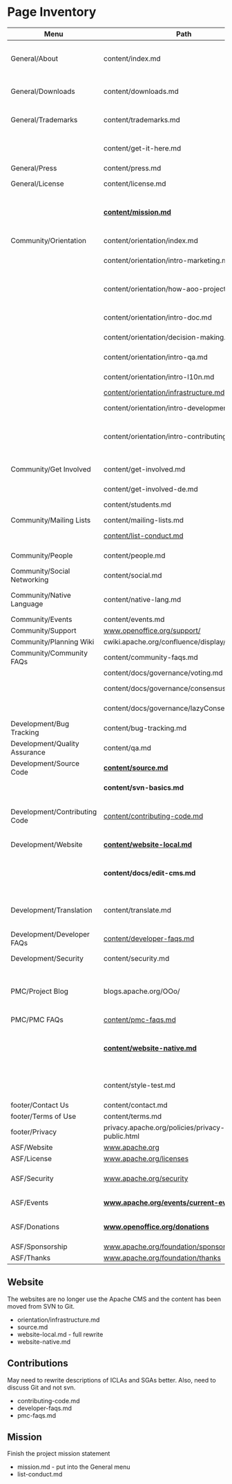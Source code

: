 # Page Inventory

| Menu | Path | Title |
|------|------|-------|
| General/About     | content/index.md |     Apache OpenOffice - Project Website |
| General/Downloads | content/downloads.md |     Apache OpenOffice - Downloads |
| General/Trademarks | content/trademarks.md |     Apache OpenOffice Trademarks |
|      | content/get-it-here.md |     Use of the "Get it here!" logo |
| General/Press  | content/press.md |     Press Inquiries |
| General/License  | content/license.md | Apache License |
|      | **[content/mission.md](#mission)** | The Public Service Mission of OpenOffice |
| Community/Orientation  | content/orientation/index.md |     New Volunteer Orientation |
|      | content/orientation/intro-marketing.md |     Introduction to Marketing |
|      | content/orientation/how-aoo-project-works.md |     How the Apache OpenOffice Project Works |
|      | content/orientation/intro-doc.md |     Introduction to Documentation |
|      | content/orientation/decision-making.md |     Decision Making |
|      | content/orientation/intro-qa.md |     Introduction to QA |
|      | content/orientation/intro-l10n.md |     Introduction to Localization |
|      | [content/orientation/infrastructure.md](#website) |     Infrastructure |
|      | content/orientation/intro-development.md |     Introduction to Development |
|      | content/orientation/intro-contributing.md |     Introduction to Contributing to Apache OpenOffice |
| Community/Get Involved  | content/get-involved.md |     Get Involved in Apache OpenOffice |
|      | content/get-involved-de.md |     Mitarbeit |
|      | content/students.md |     Advice for Students |
| Community/Mailing Lists | content/mailing-lists.md |     Mailing Lists |
|      | [content/list-conduct.md](#mission) |     List Conduct Guidelines |
| Community/People  | content/people.md |     Project Volunteers |
| Community/Social Networking  | content/social.md |     Social Networking |
| Community/Native Language  | content/native-lang.md | Native-Language Information |
| Community/Events  | content/events.md |     Events |
| Community/Support  | www.openoffice.org/support/ |  |
| Community/Planning Wiki | cwiki.apache.org/confluence/display/OOOUsers | |
| Community/Community FAQs | content/community-faqs.md | Community FAQs |
|      | content/docs/governance/voting.md |     Voting |
|      | content/docs/governance/consensusBuilding.md |     Consensus Building |
|      | content/docs/governance/lazyConsensus.md |     Lazy Consensus |
| Development/Bug Tracking  | content/bug-tracking.md |  Bug Tracking |
| Development/Quality Assurance  | content/qa.md |     Quality Assurance |
| Development/Source Code  | **[content/source.md](#website)** |     Source Control |
|      | **content/svn-basics.md** | Subversion Basics |
| Development/Contributing Code | [content/contributing-code.md](#contributions) |     Contributing Code to Apache OpenOffice |
| Development/Website | **[content/website-local.md](#webste)** | Website Development |
|      | **content/docs/edit-cms.md** |     How to edit the Apache OpenOffice website |
| Development/Translation | content/translate.md |     How to Help Translate Apache OpenOffice |
| Development/Developer FAQs | [content/developer-faqs.md](#contributions) | Developer FAQs |
| Development/Security  | content/security.md |     Security Reports |
| PMC/Project Blog | blogs.apache.org/OOo/ | **we can now display the most recent N blogs on the index.md** |
| PMC/PMC FAQs  | [content/pmc-faqs.md](#contributions) |     PMC FAQs |
|      | **[content/website-native.md](#website)** |     How to edit the Native Language (NL) Websites? **orphan?** |
|      | content/style-test.md |     This is the title - **cms test page** |
| footer/Contact Us   | content/contact.md | Contact Us |
| footer/Terms of Use  | content/terms.md |     Terms of Use |
| footer/Privacy   | privacy.apache.org/policies/privacy-policy-public.html |     Privacy |
| ASF/Website | www.apache.org |  |
| ASF/License | www.apache.org/licenses |  |
| ASF/Security | www.apache.org/security | **There should only be one security link** |
| ASF/Events | **www.apache.org/events/current-event** | **There is a new in the footer** |
| ASF/Donations | **www.openoffice.org/donations**  | **Page in openoffice.org is modified** |
| ASF/Sponsorship | www.apache.org/foundation/sponsorship |  |
| ASF/Thanks | www.apache.org/foundation/thanks |  |

## Website

The websites are no longer use the Apache CMS and the content has been moved from SVN to Git.
- orientation/infrastructure.md
- source.md
- website-local.md - full rewrite
- website-native.md

## Contributions

May need to rewrite descriptions of ICLAs and SGAs better. Also, need to discuss Git and not svn.
- contributing-code.md
- developer-faqs.md
- pmc-faqs.md

## Mission

Finish the project mission statement
- mission.md - put into the General menu
- list-conduct.md
